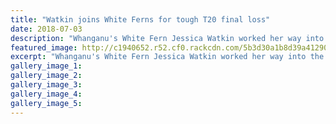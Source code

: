```yaml
---
title: "Watkin joins White Ferns for tough T20 final loss"
date: 2018-07-03
description: "Whanganu's White Fern Jessica Watkin worked her way into the 1st XI on their England tour..."
featured_image: http://c1940652.r52.cf0.rackcdn.com/5b3d30a1b8d39a41290000eb/jessica-watkins-face-only-chron-3-july.gif
excerpt: "Whanganu's White Fern Jessica Watkin worked her way into the 1st XI on their England tour.."
gallery_image_1: 
gallery_image_2: 
gallery_image_3: 
gallery_image_4: 
gallery_image_5: 
---
```

